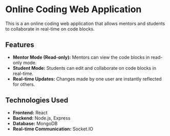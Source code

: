 #  Online Coding Web Application

This is a  an online coding web application that allows mentors and students to collaborate in real-time on code blocks.

## Features

- **Mentor Mode (Read-only):** Mentors can view the code blocks in read-only mode.
- **Student Mode:** Students can edit and collaborate on code blocks in real-time.
- **Real-time Updates:** Changes made by one user are instantly reflected for others.

## Technologies Used

- **Frontend:** React
- **Backend:** Node.js, Express
- **Database:** MongoDB
- **Real-time Communication:** Socket.IO
